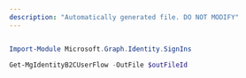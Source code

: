 ```yaml
---
description: "Automatically generated file. DO NOT MODIFY"
---
```


```powershell

Import-Module Microsoft.Graph.Identity.SignIns

Get-MgIdentityB2CUserFlow -OutFile $outFileId

```